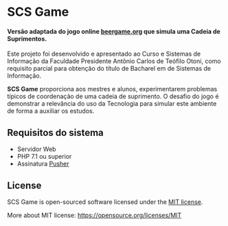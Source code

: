# SCS Game

#### Versão adaptada do jogo online [beergame.org](http://www.beergame.org/) que simula uma Cadeia de Suprimentos.

Este projeto foi desenvolvido e apresentado ao Curso e Sistemas de Informação da Faculdade Presidente Antônio Carlos de Teófilo Otoni, como requisito parcial para obtenção do título de Bacharel em de Sistemas de Informação.

**SCS Game** proporciona aos mestres e alunos, experimentarem problemas típicos de coordenação de uma cadeia de suprimento. O desafio do jogo é demonstrar a relevância do uso da Tecnologia para simular este ambiente de forma a auxiliar os estudos.

## Requisitos do sistema

- Servidor Web
- PHP 7.1 ou superior
- Assinatura [Pusher](https://pusher.com/)

## License

SCS Game is open-sourced software licensed under the [MIT license](LICENSE).

More about MIT license: https://opensource.org/licenses/MIT

